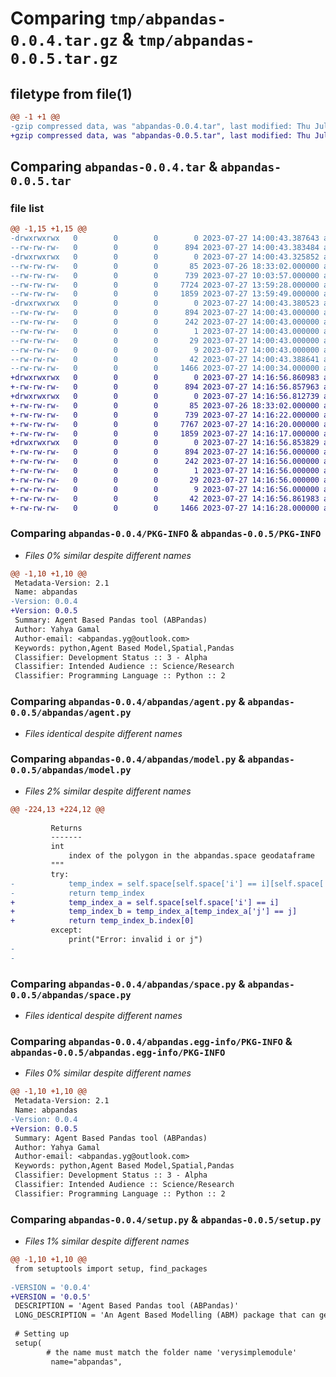 # Comparing `tmp/abpandas-0.0.4.tar.gz` & `tmp/abpandas-0.0.5.tar.gz`

## filetype from file(1)

```diff
@@ -1 +1 @@
-gzip compressed data, was "abpandas-0.0.4.tar", last modified: Thu Jul 27 14:00:43 2023, max compression
+gzip compressed data, was "abpandas-0.0.5.tar", last modified: Thu Jul 27 14:16:56 2023, max compression
```

## Comparing `abpandas-0.0.4.tar` & `abpandas-0.0.5.tar`

### file list

```diff
@@ -1,15 +1,15 @@
-drwxrwxrwx   0        0        0        0 2023-07-27 14:00:43.387643 abpandas-0.0.4/
--rw-rw-rw-   0        0        0      894 2023-07-27 14:00:43.383484 abpandas-0.0.4/PKG-INFO
-drwxrwxrwx   0        0        0        0 2023-07-27 14:00:43.325852 abpandas-0.0.4/abpandas/
--rw-rw-rw-   0        0        0       85 2023-07-26 18:33:02.000000 abpandas-0.0.4/abpandas/__init__.py
--rw-rw-rw-   0        0        0      739 2023-07-27 10:03:57.000000 abpandas-0.0.4/abpandas/agent.py
--rw-rw-rw-   0        0        0     7724 2023-07-27 13:59:28.000000 abpandas-0.0.4/abpandas/model.py
--rw-rw-rw-   0        0        0     1859 2023-07-27 13:59:49.000000 abpandas-0.0.4/abpandas/space.py
-drwxrwxrwx   0        0        0        0 2023-07-27 14:00:43.380523 abpandas-0.0.4/abpandas.egg-info/
--rw-rw-rw-   0        0        0      894 2023-07-27 14:00:43.000000 abpandas-0.0.4/abpandas.egg-info/PKG-INFO
--rw-rw-rw-   0        0        0      242 2023-07-27 14:00:43.000000 abpandas-0.0.4/abpandas.egg-info/SOURCES.txt
--rw-rw-rw-   0        0        0        1 2023-07-27 14:00:43.000000 abpandas-0.0.4/abpandas.egg-info/dependency_links.txt
--rw-rw-rw-   0        0        0       29 2023-07-27 14:00:43.000000 abpandas-0.0.4/abpandas.egg-info/requires.txt
--rw-rw-rw-   0        0        0        9 2023-07-27 14:00:43.000000 abpandas-0.0.4/abpandas.egg-info/top_level.txt
--rw-rw-rw-   0        0        0       42 2023-07-27 14:00:43.388641 abpandas-0.0.4/setup.cfg
--rw-rw-rw-   0        0        0     1466 2023-07-27 14:00:34.000000 abpandas-0.0.4/setup.py
+drwxrwxrwx   0        0        0        0 2023-07-27 14:16:56.860983 abpandas-0.0.5/
+-rw-rw-rw-   0        0        0      894 2023-07-27 14:16:56.857963 abpandas-0.0.5/PKG-INFO
+drwxrwxrwx   0        0        0        0 2023-07-27 14:16:56.812739 abpandas-0.0.5/abpandas/
+-rw-rw-rw-   0        0        0       85 2023-07-26 18:33:02.000000 abpandas-0.0.5/abpandas/__init__.py
+-rw-rw-rw-   0        0        0      739 2023-07-27 14:16:22.000000 abpandas-0.0.5/abpandas/agent.py
+-rw-rw-rw-   0        0        0     7767 2023-07-27 14:16:20.000000 abpandas-0.0.5/abpandas/model.py
+-rw-rw-rw-   0        0        0     1859 2023-07-27 14:16:17.000000 abpandas-0.0.5/abpandas/space.py
+drwxrwxrwx   0        0        0        0 2023-07-27 14:16:56.853829 abpandas-0.0.5/abpandas.egg-info/
+-rw-rw-rw-   0        0        0      894 2023-07-27 14:16:56.000000 abpandas-0.0.5/abpandas.egg-info/PKG-INFO
+-rw-rw-rw-   0        0        0      242 2023-07-27 14:16:56.000000 abpandas-0.0.5/abpandas.egg-info/SOURCES.txt
+-rw-rw-rw-   0        0        0        1 2023-07-27 14:16:56.000000 abpandas-0.0.5/abpandas.egg-info/dependency_links.txt
+-rw-rw-rw-   0        0        0       29 2023-07-27 14:16:56.000000 abpandas-0.0.5/abpandas.egg-info/requires.txt
+-rw-rw-rw-   0        0        0        9 2023-07-27 14:16:56.000000 abpandas-0.0.5/abpandas.egg-info/top_level.txt
+-rw-rw-rw-   0        0        0       42 2023-07-27 14:16:56.861983 abpandas-0.0.5/setup.cfg
+-rw-rw-rw-   0        0        0     1466 2023-07-27 14:16:28.000000 abpandas-0.0.5/setup.py
```

### Comparing `abpandas-0.0.4/PKG-INFO` & `abpandas-0.0.5/PKG-INFO`

 * *Files 0% similar despite different names*

```diff
@@ -1,10 +1,10 @@
 Metadata-Version: 2.1
 Name: abpandas
-Version: 0.0.4
+Version: 0.0.5
 Summary: Agent Based Pandas tool (ABPandas)
 Author: Yahya Gamal
 Author-email: <abpandas.yg@outlook.com>
 Keywords: python,Agent Based Model,Spatial,Pandas
 Classifier: Development Status :: 3 - Alpha
 Classifier: Intended Audience :: Science/Research
 Classifier: Programming Language :: Python :: 2
```

### Comparing `abpandas-0.0.4/abpandas/agent.py` & `abpandas-0.0.5/abpandas/agent.py`

 * *Files identical despite different names*

### Comparing `abpandas-0.0.4/abpandas/model.py` & `abpandas-0.0.5/abpandas/model.py`

 * *Files 2% similar despite different names*

```diff
@@ -224,13 +224,12 @@
         
         Returns
         -------
         int
             index of the polygon in the abpandas.space geodataframe
         """
         try:
-            temp_index = self.space[self.space['i'] == i][self.space['j'] == j].index[0]
-            return temp_index
+            temp_index_a = self.space[self.space['i'] == i]
+            temp_index_b = temp_index_a[temp_index_a['j'] == j]
+            return temp_index_b.index[0]
         except:
             print("Error: invalid i or j")
-
-
```

### Comparing `abpandas-0.0.4/abpandas/space.py` & `abpandas-0.0.5/abpandas/space.py`

 * *Files identical despite different names*

### Comparing `abpandas-0.0.4/abpandas.egg-info/PKG-INFO` & `abpandas-0.0.5/abpandas.egg-info/PKG-INFO`

 * *Files 0% similar despite different names*

```diff
@@ -1,10 +1,10 @@
 Metadata-Version: 2.1
 Name: abpandas
-Version: 0.0.4
+Version: 0.0.5
 Summary: Agent Based Pandas tool (ABPandas)
 Author: Yahya Gamal
 Author-email: <abpandas.yg@outlook.com>
 Keywords: python,Agent Based Model,Spatial,Pandas
 Classifier: Development Status :: 3 - Alpha
 Classifier: Intended Audience :: Science/Research
 Classifier: Programming Language :: Python :: 2
```

### Comparing `abpandas-0.0.4/setup.py` & `abpandas-0.0.5/setup.py`

 * *Files 1% similar despite different names*

```diff
@@ -1,10 +1,10 @@
 from setuptools import setup, find_packages
 
-VERSION = '0.0.4' 
+VERSION = '0.0.5' 
 DESCRIPTION = 'Agent Based Pandas tool (ABPandas)'
 LONG_DESCRIPTION = 'An Agent Based Modelling (ABM) package that can generate grid spatial shape files or work with predefined shape files.\nThe package focuses on simplicity by assigning Agents to spatial Polygons instead of assigning x and y locations for each agents.\nThis makes it useful in situations where granual movement of agents in space is not necessary (e.g. residentail location models)'
 
 # Setting up
 setup(
        # the name must match the folder name 'verysimplemodule'
         name="abpandas",
```

